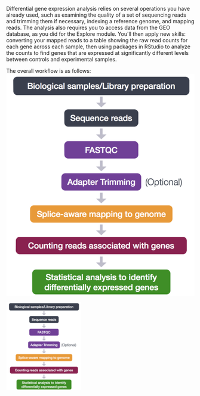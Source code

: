 Differential gene expression analysis relies on several operations you have already used, such as examining the quality of a set of sequencing reads and trimming them if necessary, indexing a reference genome, and mapping reads. The analysis also requires you to access data from the GEO database, as you did for the Explore module. You'll then apply new skills: converting your mapped reads to a table showing the raw read counts for each gene across each sample, then using packages in RStudio to analyze the counts to find genes that are expressed at significantly different levels between controls and experimental samples.

The overall workflow is as follows:
![alt text](https://github.com/jamiehenzy/Genome_analysis_DGE/blob/assets/DGE_workflow.png)

<img src="DGE_workflow.png" alt="DGE_workflow" width="200"/>
